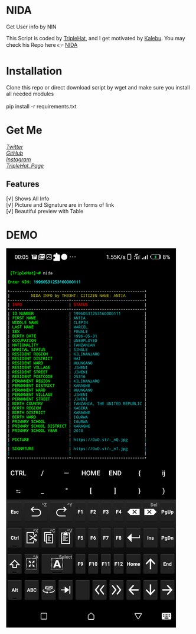 # NIDA
Get User info by NIN

<p> This Script is coded by <a href="https://github.com/TripleHat">TripleHat</a>, and I get motivated by <a href="https://github.com/kalebu">Kalebu</a>. You may check his Repo here 👉 <a href="https://github.com/Kalebu/Nida">NIDA</a> </p>

# Installation
Clone this repo or direct download script by wget and make sure you install all needed modules<br>
<br>pip install -r requirements.txt
# Get Me
*<a href="https://twitter.com/Triple_Hat">Twitter</a>*<br>
*<a href="https://github.com/Triple_Hat">GitHub</a>*<br>
*<a href="https://instagram.com/wh0ami_1">Instagram</a>*<br>
*<a href="https://TripleHat.github.io">TripleHat_Page</a>*<br>
## Features
[√] Shows All Info<br>
[√] Picture and Signature are in forms of link<br>
[√] Beautiful preview with Table<br>
# DEMO
<img src="Demo.png">

